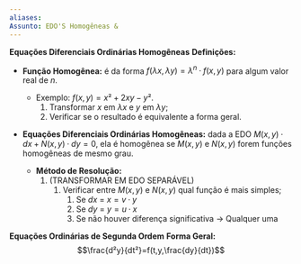 ```yaml
---
aliases:
Assunto: EDO'S Homogêneas &
---
```

**Equações Diferenciais Ordinárias Homogêneas**
**Definições:**
* **Função Homogênea:**  é da forma $f(\lambda x, \lambda y) = \lambda^n  ·f(x,y)$ para algum valor real de $n$.
	* Exemplo: $f(x,y) = x² +2xy - y²$.
		1. Transformar $x$ em $\lambda x$ e $y$ em $\lambda y$;
		2. Verificar se o resultado é equivalente a forma geral.

* **Equações Diferenciais Ordinárias Homogêneas:** dada a EDO $M(x,y)·dx + N(x,y)·dy = 0$, ela é homogênea se $M(x,y)$ e $N(x,y)$ forem funções homogêneas de mesmo grau. 
	* **Método de Resolução:**
		1. (TRANSFORMAR EM EDO SEPARÁVEL) 
			1. Verificar entre $M(x,y)$ e $N(x,y)$ qual função é mais simples;
				1. Se $dx$ = $x = v·y$
				2. Se $dy$ = $y = u·x$
				3. Se não houver diferença significativa → Qualquer uma 

**Equações Ordinárias de Segunda Ordem**
**Forma Geral:**
$$\frac{d²y}{dt²}=f(t,y,\frac{dy}{dt})$$
